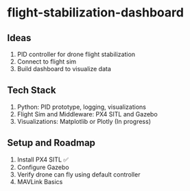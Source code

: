 # flight-stabilization-dashboard

## Ideas
1. PID controller for drone flight stabilization
2. Connect to flight sim
3. Build dashboard to visualize data

## Tech Stack
1. Python: PID prototype, logging, visualizations
2. Flight Sim and Middleware: PX4 SITL and Gazebo
3. Visualizations: Matplotlib or Plotly (In progress)

## Setup and Roadmap
1. Install PX4 SITL :white_check_mark:
2. Configure Gazebo
3. Verify drone can fly using default controller
4. MAVLink Basics
